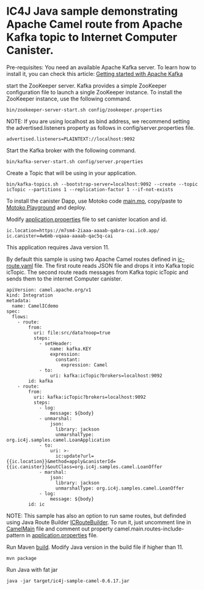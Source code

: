 # IC4J Java sample demonstrating Apache Camel route from Apache Kafka topic to Internet Computer Canister.

Pre-requisites: You need an available Apache Kafka server. To learn how to install it, you can check this article: <a href="http://www.masterspringboot.com/apache-kafka/getting-started-with-apache-kafka/">
Getting started with Apache Kafka
</a> 

start the ZooKeeper server. Kafka provides a simple ZooKeeper configuration file to launch a single ZooKeeper instance. To install the ZooKeeper instance, use the following command.

```
bin/zookeeper-server-start.sh config/zookeeper.properties
```

NOTE: If you are using localhost as bind address, we recommend setting the advertised.listeners property as follows in config/server.properties file.

```
advertised.listeners=PLAINTEXT://localhost:9092
```

Start the Kafka broker with the following command.

```
bin/kafka-server-start.sh config/server.properties
```
 

Create a Topic that will be using in your application.

```
bin/kafka-topics.sh --bootstrap-server=localhost:9092 --create --topic icTopic --partitions 1 --replication-factor 1 --if-not-exists
```

To install the canister Dapp, use Motoko code [main.mo](src/main.mo), copy/paste to [Motoko Playground](https://m7sm4-2iaaa-aaaab-qabra-cai.raw.ic0.app/) and deploy.

Modify [application.properties](src/main/resources/application.properties) file to set canister location and id.

```
ic.location=https://m7sm4-2iaaa-aaaab-qabra-cai.ic0.app/
ic.canister=4w6mb-vqaaa-aaaab-qac5q-cai
```

This application requires Java version 11.

By default this sample is using two Apache Camel routes defined in [ic-route.yaml](src/main/resources/routes/ic-route.yaml) file. The first route  reads JSON file and drops it into Kafka topic icTopic. The second route reads messages from Kafka topic icTopic and sends them to the internet Computer canister.

```
apiVersion: camel.apache.org/v1
kind: Integration
metadata:
  name: CamelICdemo
spec:
  flows:
    - route:
        from:
          uri: file:src/data?noop=true
          steps:
            - setHeader:
                name: kafka.KEY
                expression:
                  constant:
                    expression: Camel
            - to:
                uri: kafka:icTopic?brokers=localhost:9092
        id: kafka  
    - route:
        from:
          uri: kafka:icTopic?brokers=localhost:9092
          steps:
            - log:
                message: ${body}
            - unmarshal:
                json:
                  library: jackson
                  unmarshalType: org.ic4j.samples.camel.LoanApplication
            - to:
                uri: >-
                  ic:update?url={{ic.location}}&method=apply&canisterId={{ic.canister}}&outClass=org.ic4j.samples.camel.LoanOffer
            - marshal:
                json:
                  library: jackson
                  unmarshalType: org.ic4j.samples.camel.LoanOffer
            - log:
                message: ${body}
        id: ic
```

NOTE: This sample has also an option to run same routes, but definded using Java Route Builder [ICRouteBuilder](src/main/org/ic4j/samples/camel/ICRouteBuilder.java). To run it, just uncomment line in [CamelMain](src/main/org/ic4j/samples/camel/CamelMain.java) file and comment out property camel.main.routes-include-pattern in [application.properties](src/main/resources/application.properties) file.


Run Maven [build](pom.xml). Modify Java version in the build file if higher than 11.

```
mvn package
```

Run Java with fat jar

```
java -jar target/ic4j-sample-camel-0.6.17.jar
```
